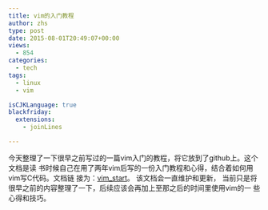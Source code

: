 ```yaml
---
title: vim的入门教程
author: zhs
type: post
date: 2015-08-01T20:49:07+00:00
views:
  - 854
categories:
  - tech
tags:
  - linux
  - vim

isCJKLanguage: true
blackfriday:
  extensions:
    - joinLines

---
```


今天整理了一下很早之前写过的一篇vim入门的教程，将它放到了github上。这个文档是读
书时候自己在用了两年vim后写的一份入门教程和心得，结合着如何用vim写C代码。文档链
接为：[vim_start](https://github.com/choueric/doc.git)。 该文档会一直维护和更新，
当前只是将很早之前的内容整理了一下，后续应该会再加上至那之后的时间里使用vim的一
些心得和技巧。

